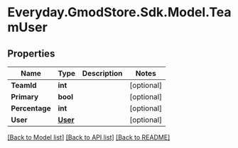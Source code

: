 # Everyday.GmodStore.Sdk.Model.TeamUser

## Properties

Name | Type | Description | Notes
------------ | ------------- | ------------- | -------------
**TeamId** | **int** |  | [optional] 
**Primary** | **bool** |  | [optional] 
**Percentage** | **int** |  | [optional] 
**User** | [**User**](User.md) |  | [optional] 

[[Back to Model list]](../README.md#documentation-for-models) [[Back to API list]](../README.md#documentation-for-api-endpoints) [[Back to README]](../README.md)


